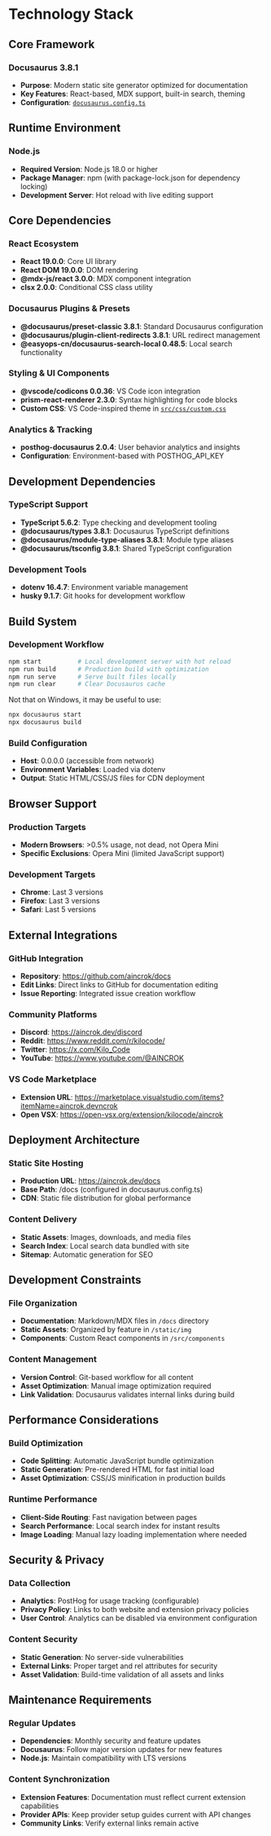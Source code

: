 # Technology Stack

## Core Framework

### Docusaurus 3.8.1

- **Purpose**: Modern static site generator optimized for documentation
- **Key Features**: React-based, MDX support, built-in search, theming
- **Configuration**: [`docusaurus.config.ts`](docusaurus.config.ts:1)

## Runtime Environment

### Node.js

- **Required Version**: Node.js 18.0 or higher
- **Package Manager**: npm (with package-lock.json for dependency locking)
- **Development Server**: Hot reload with live editing support

## Core Dependencies

### React Ecosystem

- **React 19.0.0**: Core UI library
- **React DOM 19.0.0**: DOM rendering
- **@mdx-js/react 3.0.0**: MDX component integration
- **clsx 2.0.0**: Conditional CSS class utility

### Docusaurus Plugins & Presets

- **@docusaurus/preset-classic 3.8.1**: Standard Docusaurus configuration
- **@docusaurus/plugin-client-redirects 3.8.1**: URL redirect management
- **@easyops-cn/docusaurus-search-local 0.48.5**: Local search functionality

### Styling & UI Components

- **@vscode/codicons 0.0.36**: VS Code icon integration
- **prism-react-renderer 2.3.0**: Syntax highlighting for code blocks
- **Custom CSS**: VS Code-inspired theme in [`src/css/custom.css`](src/css/custom.css:1)

### Analytics & Tracking

- **posthog-docusaurus 2.0.4**: User behavior analytics and insights
- **Configuration**: Environment-based with POSTHOG_API_KEY

## Development Dependencies

### TypeScript Support

- **TypeScript 5.6.2**: Type checking and development tooling
- **@docusaurus/types 3.8.1**: Docusaurus TypeScript definitions
- **@docusaurus/module-type-aliases 3.8.1**: Module type aliases
- **@docusaurus/tsconfig 3.8.1**: Shared TypeScript configuration

### Development Tools

- **dotenv 16.4.7**: Environment variable management
- **husky 9.1.7**: Git hooks for development workflow

## Build System

### Development Workflow

```bash
npm start          # Local development server with hot reload
npm run build      # Production build with optimization
npm run serve      # Serve built files locally
npm run clear      # Clear Docusaurus cache
```

Not that on Windows, it may be useful to use:

```bash
npx docusaurus start
npx docusaurus build
```

### Build Configuration

- **Host**: 0.0.0.0 (accessible from network)
- **Environment Variables**: Loaded via dotenv
- **Output**: Static HTML/CSS/JS files for CDN deployment

## Browser Support

### Production Targets

- **Modern Browsers**: >0.5% usage, not dead, not Opera Mini
- **Specific Exclusions**: Opera Mini (limited JavaScript support)

### Development Targets

- **Chrome**: Last 3 versions
- **Firefox**: Last 3 versions
- **Safari**: Last 5 versions

## External Integrations

### GitHub Integration

- **Repository**: https://github.com/aincrok/docs
- **Edit Links**: Direct links to GitHub for documentation editing
- **Issue Reporting**: Integrated issue creation workflow

### Community Platforms

- **Discord**: https://aincrok.dev/discord
- **Reddit**: https://www.reddit.com/r/kilocode/
- **Twitter**: https://x.com/Kilo_Code
- **YouTube**: https://www.youtube.com/@AINCROK

### VS Code Marketplace

- **Extension URL**: https://marketplace.visualstudio.com/items?itemName=aincrok.devncrok
- **Open VSX**: https://open-vsx.org/extension/kilocode/aincrok

## Deployment Architecture

### Static Site Hosting

- **Production URL**: https://aincrok.dev/docs
- **Base Path**: /docs (configured in docusaurus.config.ts)
- **CDN**: Static file distribution for global performance

### Content Delivery

- **Static Assets**: Images, downloads, and media files
- **Search Index**: Local search data bundled with site
- **Sitemap**: Automatic generation for SEO

## Development Constraints

### File Organization

- **Documentation**: Markdown/MDX files in `/docs` directory
- **Static Assets**: Organized by feature in `/static/img`
- **Components**: Custom React components in `/src/components`

### Content Management

- **Version Control**: Git-based workflow for all content
- **Asset Optimization**: Manual image optimization required
- **Link Validation**: Docusaurus validates internal links during build

## Performance Considerations

### Build Optimization

- **Code Splitting**: Automatic JavaScript bundle optimization
- **Static Generation**: Pre-rendered HTML for fast initial load
- **Asset Optimization**: CSS/JS minification in production builds

### Runtime Performance

- **Client-Side Routing**: Fast navigation between pages
- **Search Performance**: Local search index for instant results
- **Image Loading**: Manual lazy loading implementation where needed

## Security & Privacy

### Data Collection

- **Analytics**: PostHog for usage tracking (configurable)
- **Privacy Policy**: Links to both website and extension privacy policies
- **User Control**: Analytics can be disabled via environment configuration

### Content Security

- **Static Generation**: No server-side vulnerabilities
- **External Links**: Proper target and rel attributes for security
- **Asset Validation**: Build-time validation of all assets and links

## Maintenance Requirements

### Regular Updates

- **Dependencies**: Monthly security and feature updates
- **Docusaurus**: Follow major version updates for new features
- **Node.js**: Maintain compatibility with LTS versions

### Content Synchronization

- **Extension Features**: Documentation must reflect current extension capabilities
- **Provider APIs**: Keep provider setup guides current with API changes
- **Community Links**: Verify external links remain active
